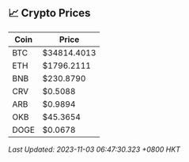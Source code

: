 ## 📈 Crypto Prices

| Coin | Price |
| ---- | ----- |
| BTC | $34814.4013 |
| ETH | $1796.2111 |
| BNB | $230.8790 |
| CRV | $0.5088 |
| ARB | $0.9894 |
| OKB | $45.3654 |
| DOGE | $0.0678 |

_Last Updated: 2023-11-03 06:47:30.323 +0800 HKT_